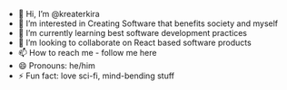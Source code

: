 - 👋 Hi, I’m @kreaterkira
- 👀 I’m interested in Creating Software that benefits society and myself
- 🌱 I’m currently learning best software development practices
- 💞️ I’m looking to collaborate on React based software products 
- 📫 How to reach me - follow me here
- 😄 Pronouns: he/him
- ⚡ Fun fact: love sci-fi, mind-bending stuff 

<!---
kreaterkira/kreaterkira is a ✨ special ✨ repository because its `README.md` (this file) appears on your GitHub profile.
You can click the Preview link to take a look at your changes.
--->
